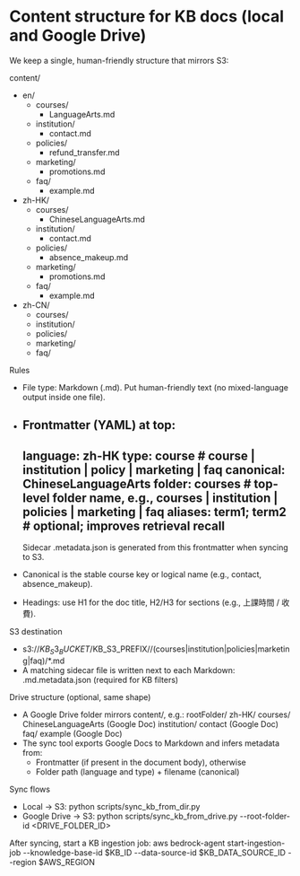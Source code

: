 # Content structure for KB docs (local and Google Drive)

We keep a single, human-friendly structure that mirrors S3:

content/
- en/
  - courses/
    - LanguageArts.md
  - institution/
    - contact.md
  - policies/
    - refund_transfer.md
  - marketing/
    - promotions.md
  - faq/
    - example.md
- zh-HK/
  - courses/
    - ChineseLanguageArts.md
  - institution/
    - contact.md
  - policies/
    - absence_makeup.md
  - marketing/
    - promotions.md
  - faq/
    - example.md
- zh-CN/
  - courses/
  - institution/
  - policies/
  - marketing/
  - faq/

Rules
- File type: Markdown (.md). Put human-friendly text (no mixed-language output inside one file).
- Frontmatter (YAML) at top:
  ---
  language: zh-HK
  type: course            # course | institution | policy | marketing | faq
  canonical: ChineseLanguageArts
  folder: courses         # top-level folder name, e.g., courses | institution | policies | marketing | faq
  aliases: term1; term2   # optional; improves retrieval recall
  ---
  Sidecar .metadata.json is generated from this frontmatter when syncing to S3.

- Canonical is the stable course key or logical name (e.g., contact, absence_makeup).
- Headings: use H1 for the doc title, H2/H3 for sections (e.g., 上課時間 / 收費).

S3 destination
- s3://$KB_S3_BUCKET/$KB_S3_PREFIX/<lang>/(courses|institution|policies|marketing|faq)/*.md
- A matching sidecar file is written next to each Markdown:
  <file>.md.metadata.json (required for KB filters)

Drive structure (optional, same shape)
- A Google Drive folder mirrors content/, e.g.:
  rootFolder/
    zh-HK/
      courses/
        ChineseLanguageArts (Google Doc)
      institution/
        contact (Google Doc)
      faq/
        example (Google Doc)
- The sync tool exports Google Docs to Markdown and infers metadata from:
  - Frontmatter (if present in the document body), otherwise
  - Folder path (language and type) + filename (canonical)

Sync flows
- Local → S3:
  python scripts/sync_kb_from_dir.py
- Google Drive → S3:
  python scripts/sync_kb_from_drive.py --root-folder-id <DRIVE_FOLDER_ID>

After syncing, start a KB ingestion job:
aws bedrock-agent start-ingestion-job --knowledge-base-id $KB_ID --data-source-id $KB_DATA_SOURCE_ID --region $AWS_REGION